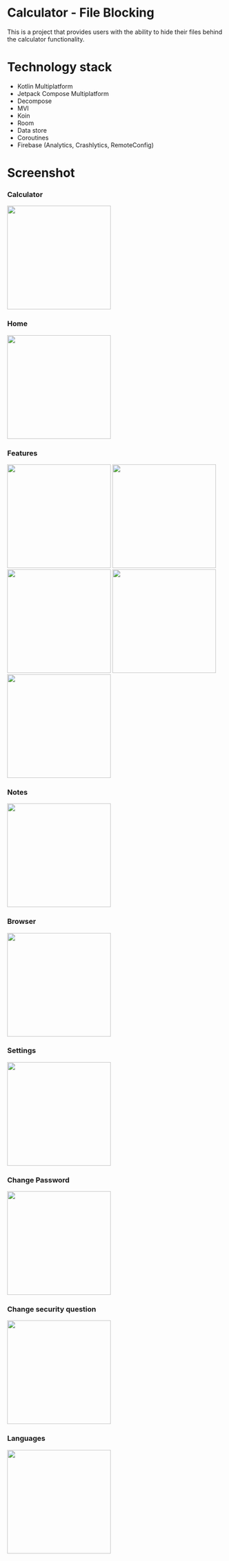 # Calculator - File Blocking
This is a project that provides users with the ability to hide their files behind the calculator functionality.

# Technology stack
* Kotlin Multiplatform
* Jetpack Compose Multiplatform
* Decompose
* MVI
* Koin
* Room
* Data store
* Coroutines
* Firebase (Analytics, Crashlytics, RemoteConfig)

# Screenshot
### Calculator
<!--suppress CheckImageSize -->
<img src="./screenshot/Screenshot_20250321_192454.png" width="240" alt="">

### Home
<img src="./screenshot/Screenshot_20250321_192448.png" width="240" alt="">

### Features
<img src="./screenshot/Screenshot_20250321_192401.png" width="240" alt="">
<img src="./screenshot/Screenshot_20250321_192438.png" width="240" alt="">
<img src="./screenshot/Screenshot_20250321_192434.png" width="240" alt="">
<img src="./screenshot/Screenshot_20250321_192416.png" width="240" alt="">
<img src="./screenshot/Screenshot_20250321_192445.png" width="240" alt="">

### Notes
<img src="./screenshot/Screenshot_20250321_192410.png" width="240" alt="">

### Browser
<img src="./screenshot/Screenshot_20250321_192421.png" width="240" alt="">

### Settings
<img src="./screenshot/Screenshot_20250321_192350.png" width="240" alt="">

### Change Password
<img src="./screenshot/Screenshot_20250321_193654.png" width="240" alt="">

### Change security question
<img src="./screenshot/Screenshot_20250321_193923.png" width="240" alt="">

### Languages
<img src="./screenshot/Screenshot_20250321_192136.png" width="240" alt="">